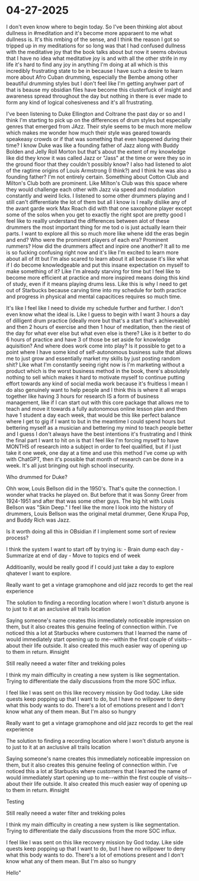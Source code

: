 # 04-27-2025

I don't even know where to begin today. So I've been thinking alot about dullness in #meditation and it's become more apparaent to me what dullness is.  It's this nmbing of the sense, and I think the reason I got so tripped up in my meditations for so long was that I had confused dullness with the meditative joy that the book talks about but now it seems obvious that I have no idea what meditative joy is and with all the other strife in my life it's hard to find any joy in anything I'm doing at all which is this incredibly frustrating state to be in because I have such a desire to learn more about Afro Cuban drumming, especially the Bembe among other beautiful drumming styles but I don't feel like I'm getting anyhwer part of that is beause my obsidian files have become this clusterfuck of insight and awareness spread throughout the day but nothing in there is ever made to form any kind of logical cohesiveness and it's all frustrating.

I've been listening to Duke Ellington and Coltrane the past day or so and I think I'm starting to pick up on the differences of drum styles but especially genres that emerged from JAzz. Their style seems to be much more mellow which makes me wonder how much their style was geared towards speakeasy crowds or if that was something that even happened during their time? I know Duke was like a founding father of Jazz along with Buddy Bolden and Jelly Roll Morton but that's about the extent of my knowledge like did they know it was called Jazz or "Jass" at the time or were they so in the ground floor that they couldn't possibly know? I also had listened to alot of the ragtime origins of Louis Armstrong (I think?) and I think he was also a founding father? I'm not entirely certain. Something about Cotton Club and Milton's Club both are prominent. Like Milton's Club was this space where they would challenge each other with Jazz via speed and modulation constantly and weird licks. I listened to some other drummers playing and I still can't differentiate the lot of them but all I know is I really dislike any of the avant garde work Max Roach did with that one saxophone player except some of the solos when you get to exactly the right spot are pretty good I feel like to reallly understand the differences between alot of these drummers the most important thing for me tod o is just actually learn their parts. I want to explore all this so much more like whene idd the eras begin and end? Who were the prominent players of each era? Prominent rummers? How did the drummers affect and inpire one another? It all to me is so fucking confusing right now and it's like I'm excited to learn more about all of itt but I'm also scared to learn about it all because it's like what if I do become knowledgeable and put this insane expectation on myself to make something of it? Like I'm already starving for time but I feel like to become more efficient at practice and more inspired means doing this kind of study, even if it means playing drums less. Like this is why I need to get out of Starbucks because carving time into my schedule for both practice and progress in physical and mental capacitices requires so much time.

It's like I feel like I need to divide my schedule further and further. I don't even know what the ideal is. Like I guess to begin with I want 3 hours a day of dilligent drum practice (ideally more but that's a start that's achieveable) and then 2 hours of exercise and then 1 hour of meditation, then the riest of the day for what ever else but what even else is there? Like is it better to do 6 hours of practice and have 3 of those be set aside for knowledge aquisition?  And where does work come into play? Is it possible to get to a point where I have some kind of self-autonomous business suite that allows me to just grow and essentially market my skills by just posting random shit? Like what I'm constantly seeing right now is I'm marketing without a product which is the worst business method in the book, there's absolutely nothing to sell which makes it hard to motivate myself to continue putting effort towards any kind of social media work because it's fruitless I mean I do also genuinely want to help people and I think this is where it all wraps together like having 3 hours for research IS a form of business management, like if I can start out with this core package that allows me to teach and move it towards a fully autonomous online lesson plan and then have 1 student a day each week, that would be this like perfect balance where I get to gig if I want to but in the meantime I could spend hours but bettering myself as a musician and bettering my mind to teach people better and I guess I don't always have the best intentions it's frustrating and I think the final part I want to hit on is that I feel like I'm forcing myself to have MONTHS of research into a subject in order to feel qualified, but if I just take it one week, one day at a time and use this method I've come up with with ChatGPT, then it's possible that month of research can be done in a week. It's all just bringing out high school insecurity.

Who drummed for Duke?

Ohh wow, Louis Bellson did in the 1950's. That's quite the connection. I wonder what tracks he played on. But before that it was Sonny Greer from 1924-1951 and after that was some other guys. The big hit with Louis Bellson was "Skin Deep." I feel like the more I look into the history of drummers, Louis Bellson was the original metal drummer, Gene Krupa Pop, and Buddy Rich was Jazz.

Is it worth doing all this in OBsidian if I implement some sort of review process?

I think the system I want to start off by trying is: - Brain dump each day - Summarize at end of day - Move to topics end of week

Additioanlly, would be really good if I could just take a day to explore qhatever I want to explore.

Really want to get a vintage gramophone and old jazz records to get the real experience 

The solution to finding a recording location where I won't disturb anyone is to just to it at an axclusive all trails location

Saying someone's name creates this immediately noticeable impression on them, but it also creates this genuine feeling of connection within. I've noticed this a lot at Starbucks where customers that I learned the name of would immediately start opening up to me--within the first couple of visits--about their life outside. It also created this much easier way of opening up to them in return. #insight

Still really neeed a water filter and trekking poles

I think my main difficulty in creating a new system is like segmentation.  Trying to differentiate the daily discussions from the more SOC influx. 

I feel like I was sent on this like recovery mission by God today. Like side quests keep popping up that I want to do, but I have no willpower to deny what this body wants to do. There's a lot of emotions present and I don't know what any of them mean. But I'm also so hungry

Really want to get a vintage gramophone and old jazz records to get the real experience 

The solution to finding a recording location where I won't disturb anyone is to just to it at an axclusive all trails location

Saying someone's name creates this immediately noticeable impression on them, but it also creates this genuine feeling of connection within. I've noticed this a lot at Starbucks where customers that I learned the name of would immediately start opening up to me--within the first couple of visits--about their life outside. It also created this much easier way of opening up to them in return. #insight

Testing

Still really neeed a water filter and trekking poles

I think my main difficulty in creating a new system is like segmentation.  Trying to differentiate the daily discussions from the more SOC influx. 

I feel like I was sent on this like recovery mission by God today. Like side quests keep popping up that I want to do, but I have no willpower to deny what this body wants to do. There's a lot of emotions present and I don't know what any of them mean. But I'm also so hungry

Hello"

